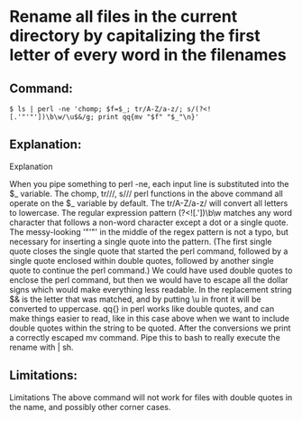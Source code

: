 # Rename all files in the current directory by capitalizing the first letter of every word in the filenames

## Command:
```
$ ls | perl -ne 'chomp; $f=$_; tr/A-Z/a-z/; s/(?<![.'"'"'])\b\w/\u$&/g; print qq{mv "$f" "$_"\n}'
```

## Explanation:
Explanation

When you pipe something to perl -ne, each input line is substituted into the $_ variable. The chomp, tr///, s/// perl functions in the above command all operate on the $_ variable by default.
The tr/A-Z/a-z/ will convert all letters to lowercase.
The regular expression pattern (?<![.'])\b\w matches any word character that follows a non-word character except a dot or a single quote. 
The messy-looking '"'"' in the middle of the regex pattern is not a typo, but necessary for inserting a single quote into the pattern. (The first single quote closes the single quote that started the perl command, followed by a single quote enclosed within double quotes, followed by another single quote to continue the perl command.) We could have used double quotes to enclose the perl command, but then we would have to escape all the dollar signs which would make everything less readable.
In the replacement string $& is the letter that was matched, and by putting \u in front it will be converted to uppercase.
qq{} in perl works like double quotes, and can make things easier to read, like in this case above when we want to include double quotes within the string to be quoted.
After the conversions we print a correctly escaped mv command. Pipe this to bash to really execute the rename with | sh.

## Limitations:
Limitations
The above command will not work for files with double quotes in the name, and possibly other corner cases.

